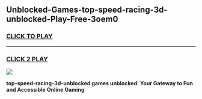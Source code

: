 
## Unblocked-Games-top-speed-racing-3d-unblocked-Play-Free-3oem0
<h3>
<a href="https://premium76.site?title=top-speed-racing-3d-unblocked&ref=20M">CLICK TO PLAY</a></h3>
<hr>

<h3>
<a href="https://premium76.site?title=top-speed-racing-3d-unblocked&ref=20M">CLICK 2 PLAY</a>
  
</h3>

<a href="https://premium76.site?title=top-speed-racing-3d-unblocked&ref=19M"><img src="https://clearcache.store/games.png"></a>


**top-speed-racing-3d-unblocked games unblocked: Your Gateway to Fun and Accessible Online Gaming**
